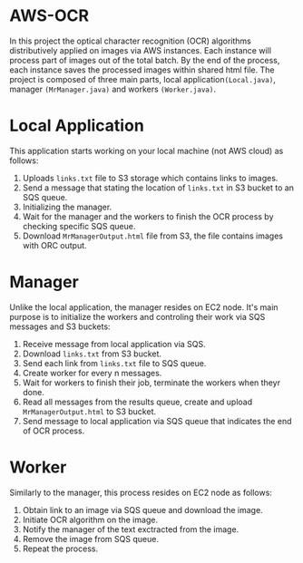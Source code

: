 # AWS-OCR
In this project the optical character recognition (OCR) algorithms distributively applied on images via AWS instances. Each instance will process part of images out of the total batch. 
By the end of the process, each instance saves the processed images within shared html file.
The project is composed of three main parts, local application`(Local.java)`, manager `(MrManager.java)` and workers `(Worker.java)`.

# Local Application
This application starts working on your local machine (not AWS cloud) as follows:
1. Uploads `links.txt` file to S3 storage which contains links to images.
2. Send a message that stating the location of `links.txt` in S3 bucket to an SQS queue.
3. Initializing the manager.
4. Wait for the manager and the workers to finish the OCR process by checking specific SQS queue.
5. Download `MrManagerOutput.html` file from S3, the file contains images with ORC output.

# Manager
Unlike the local application, the manager resides on EC2 node. It's main purpose is to initialize the workers and controling their work via SQS messages and S3 buckets:
1. Receive message from local application via SQS.
2. Download `links.txt` from S3 bucket.
3. Send each link from `links.txt` file to SQS queue.
4. Create worker for every n messages.
5. Wait for workers to finish their job, terminate the workers when theyr done.
6. Read all messages from the results queue, create and upload `MrManagerOutput.html` to S3 bucket.
7. Send message to local application via SQS queue that indicates the end of OCR process.

# Worker
Similarly to the manager, this process resides on EC2 node as follows:
1. Obtain link to an image via SQS queue and download the image.
2. Initiate OCR algorithm on the image.
3. Notify the manager of the text exctracted from the image.
4. Remove the image from SQS queue.
5. Repeat the process.
